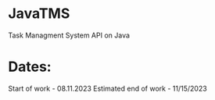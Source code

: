 # JavaTMS
Task Managment System API on Java

# Dates:
Start of work - 08.11.2023
Estimated end of work - 11/15/2023
